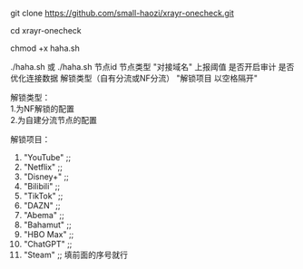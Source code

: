 git clone https://github.com/small-haozi/xrayr-onecheck.git

cd xrayr-onecheck

chmod +x haha.sh

./haha.sh
或
./haha.sh 节点id 节点类型 "对接域名" 上报阈值 是否开启审计 是否优化连接数据 解锁类型（自有分流或NF分流） "解锁项目 以空格隔开"

解锁类型：<br>
1.为NF解锁的配置<br>
2.为自建分流节点的配置

解锁项目：
1)  "YouTube" ;;
2)  "Netflix" ;;
3)  "Disney+" ;;
4)  "Bilibili" ;;
5)  "TikTok" ;;
6)  "DAZN" ;;
7)  "Abema" ;;
8)  "Bahamut" ;;
9)  "HBO Max" ;;
10)  "ChatGPT" ;;
11)  "Steam" ;;
 填前面的序号就行
